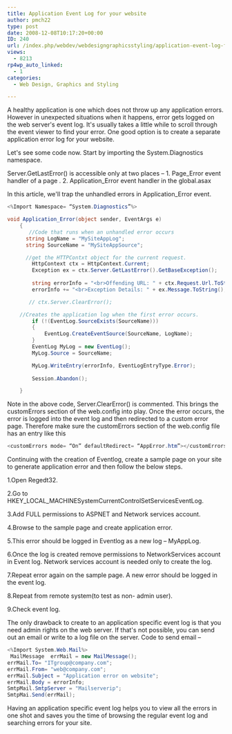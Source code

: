 ```yaml
---
title: Application Event Log for your website
author: pmch22
type: post
date: 2008-12-08T10:17:20+00:00
ID: 240
url: /index.php/webdev/webdesigngraphicsstyling/application-event-log-for-your-website/
views:
  - 8213
rp4wp_auto_linked:
  - 1
categories:
  - Web Design, Graphics and Styling

---
```

A healthy application is one which does not throw up any application errors. However in unexpected situations when it happens, error gets logged on the web server's event log. It's usually takes a little while to scroll through the event viewer to find your error. One good option is to create a separate application error log for your website. 

Let's see some code now. Start by importing the System.Diagnostics namespace.
  
Server.GetLastError() is accessible only at two places – 1. Page\_Error event handler of a page . 2. Application\_Error event handler in the global.asax 

In this article, we'll trap the unhandled errors in Application_Error event.

```csharp
<%Import Namespace= “System.Diagnostics”%>

void Application_Error(object sender, EventArgs e) 
    { 
       //Code that runs when an unhandled error occurs
      string LogName = "MySiteAppLog";
      string SourceName = "MySiteAppSource";

      //get the HTTPContxt object for the current request.  
        HttpContext ctx = HttpContext.Current;
        Exception ex = ctx.Server.GetLastError().GetBaseException();
   
        string errorInfo = "<br>Offending URL: " + ctx.Request.Url.ToString();
        errorInfo += "<br>Exception Details: " + ex.Message.ToString();

       // ctx.Server.ClearError();

	//Creates the application log when the first error occurs.
        if (!(EventLog.SourceExists(SourceName)))
        {
            EventLog.CreateEventSource(SourceName, LogName);
        }
        EventLog MyLog = new EventLog();
        MyLog.Source = SourceName;

        MyLog.WriteEntry(errorInfo, EventLogEntryType.Error);
         
        Session.Abandon();

    }
```
Note in the above code, Server.ClearError() is commented. This brings the customErrors section of the web.config into play. Once the error occurs, the error is logged into the event log and then redirected to a custom error page. Therefore make sure the customErrors section of the web.config file has an entry like this

```csharp
<customErrors mode= “On” defaultRedirect= “AppError.htm”></customErrors>
```

Continuing with the creation of Eventlog, create a sample page on your site to generate application error and then follow the below steps.

1.Open Regedt32. 

2.Go to HKEY\_LOCAL\_MACHINESystemCurrentControlSetServicesEventLog. 

3.Add FULL permissions to ASPNET and Network services account. 

4.Browse to the sample page and create application error.

5.This error should be logged in Eventlog as a new log – MyAppLog. 

6.Once the log is created remove permissions to NetworkServices account in Event log. Network services account is needed only to create the log. 

7.Repeat error again on the sample page. A new error should be logged in the event log. 

8.Repeat from remote system(to test as non- admin user). 

9.Check event log. 

The only drawback to create to an application specific event log is that you need admin rights on the web server. If that's not possible, you can send out an email or write to a log file on the server. Code to send email –

```csharp
<%Import System.Web.Mail%>
 MailMessage  errMail = new MailMessage();
errMail.To= "ITgroup@company.com";
errMail.From= "web@company.com"; 
errMail.Subject = "Application error on website";
errMail.Body = errorInfo;
SmtpMail.SmtpServer = "Mailserverip";
SmtpMai.Send(errMail);
```
Having an application specific event log helps you to view all the errors in one shot and saves you the time of browsing the regular event log and searching errors for your site.